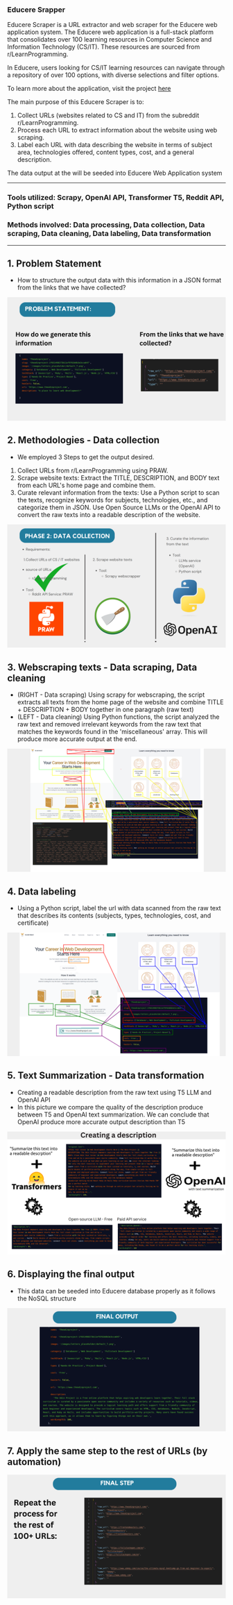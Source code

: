 ### Educere Srapper

Educere Scraper is a URL extractor and web scraper for the Educere web application system. The Educere web application is a full-stack platform that consolidates over 100 learning resources in Computer Science and Information Technology (CS/IT). These resources are sourced from r/LearnProgramming.

In Educere, users looking for CS/IT learning resources can navigate through a repository of over 100 options, with diverse selections and filter options.

To learn more about the application, visit the project [here](https://github.com/mirulh/Educere)

The main purpose of this Educere Scraper is to:

1. Collect URLs (websites related to CS and IT) from the subreddit r/LearnProgramming.
2. Process each URL to extract information about the website using web scraping.
3. Label each URL with data describing the website in terms of subject area, technologies offered, content types, cost, and a general description.

The data output at the will be seeded into Educere Web Application system

---

### Tools utilized: Scrapy, OpenAI API, Transformer T5, Reddit API, Python script

### Methods involved: Data processing, Data collection, Data scraping, Data cleaning, Data labeling, Data transformation

---

## 1. Problem Statement

- How to structure the output data with this information in a JSON format from the links that we have collected?

![Alt text](pics/ProblemStatement.png)

## 2. Methodologies - Data collection

- We employed 3 Steps to get the output desired.

1. Collect URLs from r/LearnProgramming using PRAW.
2. Scrape website texts:
   Extract the TITLE, DESCRIPTION, and BODY text from each URL's home page and combine them.
3. Curate relevant information from the texts:
   Use a Python script to scan the texts, recognize keywords for subjects, technologies, etc., and categorize them in JSON.
   Use Open Source LLMs or the OpenAI API to convert the raw texts into a readable description of the website.

![Alt text](pics/Methods.png)

## 3. Webscraping texts - Data scraping, Data cleaning

- (RIGHT - Data scraping) Using scrapy for webscraping, the script extracts all texts from the home page of the website and combine TITLE + DESCRIPTION + BODY together in one paragraph (raw text)
- (LEFT - Data cleaning) Using Python functions, the script analyzed the raw text and removed irrelevant keywords from the raw text that matches the keywords found in the 'miscellaneous' array. This will produce more accurate output at the end.

![Alt text](pics/Step1.png)

## 4. Data labeling

- Using a Python script, label the url with data scanned from the raw text that describes its contents (subjects, types, technologies, cost, and certificate)

![Alt text](pics/Step2.png)

## 5. Text Summarization - Data transformation

- Creating a readable description from the raw text using T5 LLM and OpenAI API
- In this picture we compare the quality of the description produce between T5 and OpenAI text summarization. We can conclude that OpenAI produce more accurate output description than T5

![Alt text](pics/Step3.png)

## 6. Displaying the final output

- This data can be seeded into Educere database properly as it follows the NoSQL structure

![Alt text](pics/FinalOutput.png)

## 7. Apply the same step to the rest of URLs (by automation)

![Alt text](pics/FinalStep.png)
